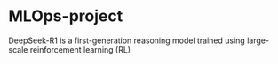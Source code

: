 # MLOps-project
DeepSeek-R1 is a first-generation reasoning model trained using large-scale reinforcement learning (RL)
